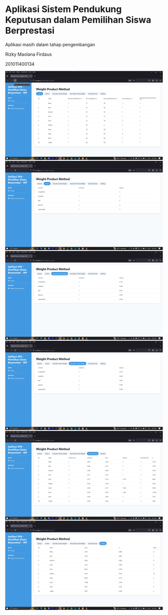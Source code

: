 # Aplikasi Sistem Pendukung Keputusan dalam Pemilihan Siswa Berprestasi

Aplikasi masih dalam tahap pengembangan

Rizky Maolana Firdaus

201011400134


![Alt text](image-1.png)
![Alt text](image-2.png)
![Alt text](image-3.png)
![Alt text](image-4.png)
![Alt text](image-5.png)
![Alt text](image-6.png)